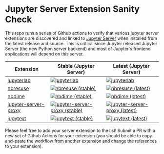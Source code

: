 # Jupyter Server Extension Sanity Check

This repo runs a series of Github actions to verify that various jupyter server extensions are discovered and linked to [Jupyter Server]() when installed from the latest release and source. This is critical since Jupyter released Jupyter Server (the new Python server backend) and most of Jupyter's frontend applications will depend on this server.

| Extension | Stable (Jupyter Server) | Latest (Jupyter Server) |
| --------- | -------------- | ------ |
| [jupyterlab](https://github.com/jupyterlab/jupyterlab) | [![jupyterlab](https://github.com/Zsailer/jpserver-extension-check/workflows/jupyterlab%20(stable)/badge.svg)](https://github.com/Zsailer/jpserver-extension-check/actions?query=workflow%3Ajupyterlab-stable) | [![jupyterlab](https://github.com/Zsailer/jpserver-extension-check/workflows/jupyterlab%20(latest)/badge.svg)](https://github.com/Zsailer/jpserver-extension-check/actions?query=workflow%3Ajupyterlab-latest) |
| [nbresuse](https://github.com/yuvipanda/nbresuse) | [![nbresuse (stable)](https://github.com/Zsailer/jpserver-extension-check/workflows/nbresuse%20(stable)/badge.svg)](https://github.com/Zsailer/jpserver-extension-check/actions?query=workflow%3Anbresuse-stable) | [![nbresuse (latest)](https://github.com/Zsailer/jpserver-extension-check/workflows/nbresuse%20(latest)/badge.svg)](https://github.com/Zsailer/jpserver-extension-check/actions?query=workflow%3Anbresuse-latest) |
| [nbdime](https://github.com/jupyter/nbdime) | [![nbdime (stable)](https://github.com/Zsailer/jpserver-extension-check/workflows/nbdime%20(stable)/badge.svg)](https://github.com/Zsailer/jpserver-extension-check/actions?query=workflow%3Anbdime-stable) | [![nbdime (latest)](https://github.com/Zsailer/jpserver-extension-check/workflows/nbdime%20(latest)/badge.svg)](https://github.com/Zsailer/jpserver-extension-check/actions?query=workflow%3Anbdime-latest) |
| [jupyter-server-proxy](https://github.com/jupyter/jupyter-server-proxy) | [![jupyter-server-proxy (stable)](https://github.com/Zsailer/jpserver-extension-check/workflows/jupyter-server-proxy%20(stable)/badge.svg)](https://github.com/Zsailer/jpserver-extension-check/actions?query=workflow%3Ajupyter-server-proxy-stable) | [![jupyter-server-proxy (latest)](https://github.com/Zsailer/jpserver-extension-check/workflows/jupyter-server-proxy%20(latest)/badge.svg)](https://github.com/Zsailer/jpserver-extension-check/actions?query=workflow%3Ajupyter-server-proxy-latest) |
| [jupytext](https://github.com/mwouts/jupytext) | [![jupytext (stable)](https://github.com/Zsailer/jpserver-extension-check/workflows/jupytext%20(stable)/badge.svg)](https://github.com/Zsailer/jpserver-extension-check/actions?query=workflow%3Ajupytext-stable) | [![jupytext (latest)](https://github.com/Zsailer/jpserver-extension-check/workflows/jupytext%20(latest)/badge.svg)](https://github.com/Zsailer/jpserver-extension-check/actions?query=workflow%3Ajupytext-latest) |

Please feel free to add your server extension to the list! Submit a PR with a new set of Github Actions for your extension (you should be able to copy-and-paste the workflow from another extension and change the references to your extension).